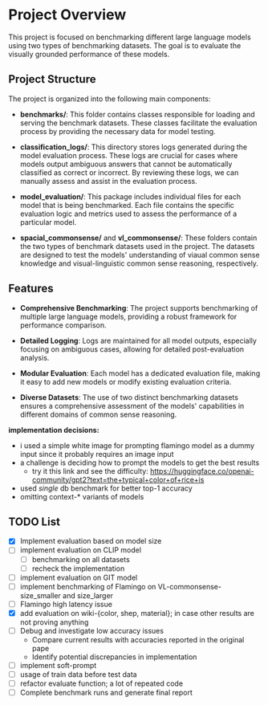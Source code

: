 # Project Overview

This project is focused on benchmarking different large language models using two types of benchmarking datasets. The goal is to evaluate the visually grounded performance of these models.

## Project Structure

The project is organized into the following main components:

- **benchmarks/**: This folder contains classes responsible for loading and serving the benchmark datasets. These classes facilitate the evaluation process by providing the necessary data for model testing.

- **classification_logs/**: This directory stores logs generated during the model evaluation process. These logs are crucial for cases where models output ambiguous answers that cannot be automatically classified as correct or incorrect. By reviewing these logs, we can manually assess and assist in the evaluation process.

- **model_evaluation/**: This package includes individual files for each model that is being benchmarked. Each file contains the specific evaluation logic and metrics used to assess the performance of a particular model.

- **spacial_commonsense/** and **vl_commonsense/**: These folders contain the two types of benchmark datasets used in the project. The datasets are designed to test the models' understanding of viaual common sense knowledge and visual-linguistic common sense reasoning, respectively.

## Features

- **Comprehensive Benchmarking**: The project supports benchmarking of multiple large language models, providing a robust framework for performance comparison.

- **Detailed Logging**: Logs are maintained for all model outputs, especially focusing on ambiguous cases, allowing for detailed post-evaluation analysis.

- **Modular Evaluation**: Each model has a dedicated evaluation file, making it easy to add new models or modify existing evaluation criteria.

- **Diverse Datasets**: The use of two distinct benchmarking datasets ensures a comprehensive assessment of the models' capabilities in different domains of common sense reasoning.


**implementation decisions:**
- i used a simple white image for prompting flamingo model as a dummy input since it probably requires an image input
- a challenge is deciding how to prompt the models to get the best results
    - try it this link and see the difficulty: https://huggingface.co/openai-community/gpt2?text=the+typical+color+of+rice+is
- used _single_ db benchmark for better top-1 accuracy
- omitting context-* variants of models


## TODO List

- [x] Implement evaluation based on model size
- [ ] implement evaluation on CLIP model
  - [ ] benchmarking on all datasets
  - [ ] recheck the implementation
- [ ] implement evaluation on GIT model
- [ ] implement benchmarking of Flamingo on VL-commonsense- size_smaller and size_larger
- [ ] Flamingo high latency issue
- [x] add evaluation on wiki-{color, shep, material}; in case other results are not proving anything
- [ ] Debug and investigate low accuracy issues
  - Compare current results with accuracies reported in the original pape
  - Identify potential discrepancies in implementation
- [ ] implement soft-prompt
- [ ] usage of train data before test data
- [ ] refactor evaluate function; a lot of repeated code
- [ ] Complete benchmark runs and generate final report
